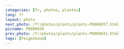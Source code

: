 ```yaml
---
categories: [fr, photos, plantes]
lang: fr
layout: photo
next_photo: /fr/photos/plants/plants-P0000037.html
picname: P0000034
prev_photo: /fr/photos/plants/plants-P0000031.html
tags: [Feigenbaum]
---
```

